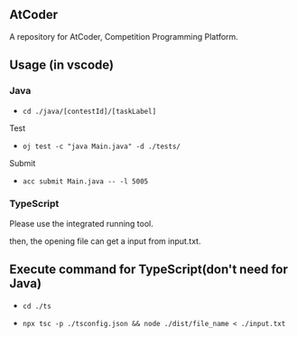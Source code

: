 ## AtCoder
A repository for AtCoder, Competition Programming Platform.

## Usage (in vscode)
### Java
- `cd ./java/[contestId]/[taskLabel]`

Test
- `oj test -c "java Main.java" -d ./tests/`

Submit
- `acc submit Main.java -- -l 5005`
### TypeScript
Please use the integrated running tool.

then, the opening file can get a input from input.txt.

## Execute command for TypeScript(don't need for Java)
- `cd ./ts`

- `npx tsc -p ./tsconfig.json && node ./dist/file_name < ./input.txt`
